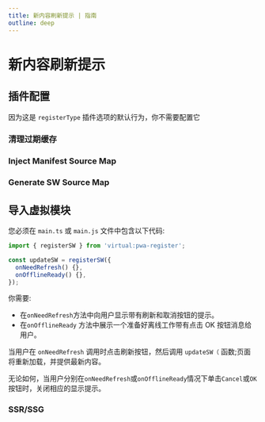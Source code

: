 ```yaml
---
title: 新内容刷新提示 | 指南
outline: deep
---
```


# 新内容刷新提示

<prompt-for-update-img />

## 插件配置

因为这是 `registerType` 插件选项的默认行为，你不需要配置它

### 清理过期缓存

<CleanupOutdatedCaches />

<GenerateSWCleanupOutdatedCaches />

### Inject Manifest Source Map <Badge type="tip" text="new options from v0.18.0+" />

<InjectManifestSourceMap />

### Generate SW Source Map

<GenerateSWSourceMap />

## 导入虚拟模块

您必须在 `main.ts` 或 `main.js` 文件中包含以下代码:

```ts
import { registerSW } from 'virtual:pwa-register';

const updateSW = registerSW({
  onNeedRefresh() {},
  onOfflineReady() {},
});
```

你需要:

- 在`onNeedRefresh`方法中向用户显示带有刷新和取消按钮的提示。
- 在`onOfflineReady` 方法中展示一个准备好离线工作带有点击 OK 按钮消息给用户。

当用户在 `onNeedRefresh` 调用时点击刷新按钮，然后调用 `updateSW（` 函数;页面将重新加载，并提供最新内容。

无论如何，当用户分别在`onNeedRefresh`或`onOfflineReady`情况下单击`Cancel`或`OK`按钮时，关闭相应的显示提示。

### SSR/SSG

<SsrSsg />
